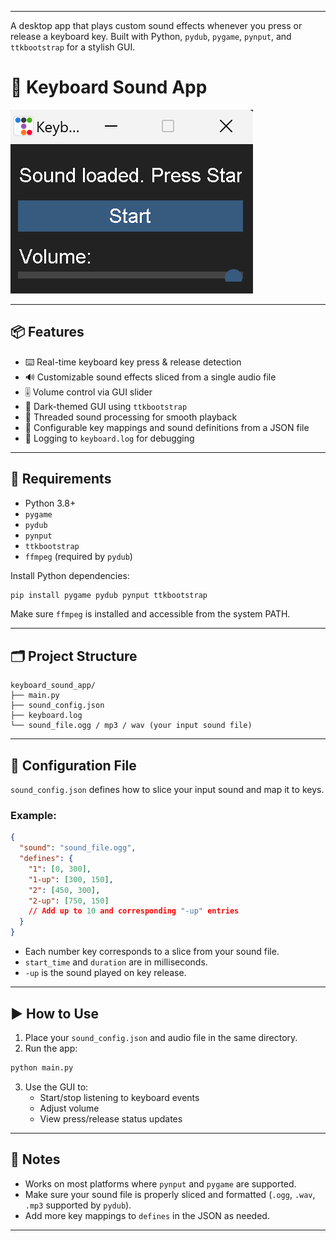 
---
A desktop app that plays custom sound effects whenever you press or release a keyboard key. Built with Python, `pydub`, `pygame`, `pynput`, and `ttkbootstrap` for a stylish GUI.

# 🎹 Keyboard Sound App
![Screenshot of the app](screenshot.png)


---

## 📦 Features

- ⌨️ Real-time keyboard key press & release detection
- 🔊 Customizable sound effects sliced from a single audio file
- 🎚️ Volume control via GUI slider
- 🌙 Dark-themed GUI using `ttkbootstrap`
- 🔁 Threaded sound processing for smooth playback
- 💾 Configurable key mappings and sound definitions from a JSON file
- 🧪 Logging to `keyboard.log` for debugging

---

## 🧰 Requirements

- Python 3.8+
- `pygame`
- `pydub`
- `pynput`
- `ttkbootstrap`
- `ffmpeg` (required by `pydub`)

Install Python dependencies:

```bash
pip install pygame pydub pynput ttkbootstrap
```

Make sure `ffmpeg` is installed and accessible from the system PATH.

---

## 🗂️ Project Structure

```
keyboard_sound_app/
├── main.py
├── sound_config.json
├── keyboard.log
└── sound_file.ogg / mp3 / wav (your input sound file)
```

---

## 🧾 Configuration File

`sound_config.json` defines how to slice your input sound and map it to keys.

### Example:

```json
{
  "sound": "sound_file.ogg",
  "defines": {
    "1": [0, 300],
    "1-up": [300, 150],
    "2": [450, 300],
    "2-up": [750, 150]
    // Add up to 10 and corresponding "-up" entries
  }
}
```

- Each number key corresponds to a slice from your sound file.
- `start_time` and `duration` are in milliseconds.
- `-up` is the sound played on key release.

---

## ▶️ How to Use

1. Place your `sound_config.json` and audio file in the same directory.
2. Run the app:

```bash
python main.py
```

3. Use the GUI to:
   - Start/stop listening to keyboard events
   - Adjust volume
   - View press/release status updates

---

## 📝 Notes

- Works on most platforms where `pynput` and `pygame` are supported.
- Make sure your sound file is properly sliced and formatted (`.ogg`, `.wav`, `.mp3` supported by `pydub`).
- Add more key mappings to `defines` in the JSON as needed.

---

